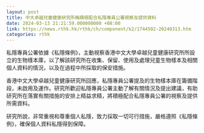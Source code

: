 ```yaml
---
layout: post
title: 中大卓越兒童健康研究所稱積極配合私隱專員公署視察及提供資料
date: 2024-03-13 21:21:59.000000000 +08:00
link: https://news.rthk.hk/rthk/ch/component/k2/1744502-20240313.htm
categories: rthk
---
```


私隱專員公署依據《私隱條例》，主動視察香港中文大學卓越兒童健康研究所所設立的生物樣本庫，以了解該研究所在收集、保留、使用及處理兒童生物樣本及相關個人資料的情況，以及在過程中所採取的保安措施。

香港中文大學卓越兒童健康研究所回應，私隱專員公署提及的生物樣本庫在籌備階段，未啟用及運作。研究所歡迎私隱專員公署主動了解有關情況及提出建議，有助研究所在落實有關措施的安排上精益求精，將積極配合私隱專員公署的視察及提供所需資料。

研究所說，非常重視和尊重個人私隱，致力採取一切可行措施，嚴格遵照《私隱條例》，確保個人資料私隱得到保障。
